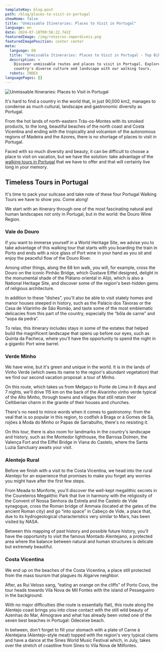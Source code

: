 ```yaml
---
templateKey: blog-post
path: /blog/places-to-visit-in-portugal
showHome: false
title: "Unmissable Itineraries: Places to Visit in Portugal"
language: en
date: 2024-07-18T09:56:22.742Z
featuredImage: /img/roteiros-imperdiveis.png
featuredImagePosition: center center
meta:
  language: EN
  title: "Unmissable Itineraries: Places to Visit in Portugal - Top Bike Tours"
  description: >
    Discover unmissable routes and places to visit in Portugal. Explore the
    country's diverse culture and landscape with our walking tours.
  robots: INDEX
languagePages: []
---
```

![Unmissable Itineraries: Places to Visit in Portugal](/img/roteiros-imperdiveis.png "Unmissable Itineraries: Places to Visit in Portugal")

It's hard to find a country in the world that, in just 90,000 km2, manages to condense as much cultural, landscape and gastronomic diversity as Portugal.

From the hot lands of north-eastern Trás-os-Montes with its smoked products, to the long, beautiful beaches of the north coast and Costa Vicentina and ending with the tropicality and volcanism of the autonomous regions of Madeira and the Azores, there is no shortage of places to visit in Portugal.

Faced with so much diversity and beauty, it can be difficult to choose a place to visit on vacation, but we have the solution: take advantage of the [walking tours in Portugal](https://topwalkingtoursportugal.com/) that we have to offer and that will certainly live long in your memory.



## Timeless Tours in Portugal

It's time to pack your suitcase and take note of these four Portugal Walking Tours we have to show you. Come along!

We start with an itinerary through one of the most fascinating natural and human landscapes not only in Portugal, but in the world: the Douro Wine Region.

### Vale do Douro

If you want to immerse yourself in a World Heritage Site, we advise you to take advantage of this walking tour that starts with you boarding the train in Porto and ends with a nice glass of Port wine in your hand as you sit and enjoy the peaceful flow of the Douro River.

Among other things, along the 68 km walk, you will, for example, cross the Douro on the iconic Pinhão Bridge, which Gustave Eiffel designed, delight in the monumental shade of the Plátano oriental in Alijó, which is also a National Heritage Site, and discover some of the region's best-hidden gems of religious architecture.

In addition to these “dishes”, you'll also be able to visit stately homes and manor houses steeped in history, such as the Palácio dos Távoras or the Casa de Vilarinho de São Romão, and taste some of the most emblematic delicacies from this part of the country, especially the “bôla de carne” and “sopa da pedra”.

To relax, this itinerary includes stays in some of the estates that helped build the magnificent landscape that opens up before our eyes, such as Quinta da Pacheca, where you'll have the opportunity to spend the night in a gigantic Port wine barrel.

### Verde Minho

We have wine, but it's green and unique in the world. It is in the lands of Vinho Verde (which owes its name to the region's abundant vegetation) that we find our second vacation proposal: a tour of Minho.

On this route, which takes us from Melgaço to Ponte de Lima in 8 days and 7 nights, we'll drive 115 km on the back of the Alvarinho vinho verde typical of the Alto Minho, through towns and villages that still retain their Celtiberian charm in the granite of their houses and churches.

There's no need to mince words when it comes to gastronomy: from the veal that is so popular in this region, to codfish à Braga or à Gomes de Sá, rojões à Moda do Minho or Papas de Sarrabulho, there's no resisting it.

On this tour, there is also room for landmarks in the country's landscape and history, such as the Montedor lighthouse, the Barrosa Dolmen, the Valença Fort and the Eiffel Bridge in Viana do Castelo, where the Santa Luzia Sanctuary awaits your visit.



### Alentejo Rural

Before we finish with a visit to the Costa Vicentina, we head into the rural Alentejo for an experience that promises to make you forget any worries you might have after the first few steps.

From Meada to Monforte, you'll discover the well-kept megalithic secrets in the Coureleiros Megalithic Park that live in harmony with the religiosity of the Convent of Nossa Senhora da Estrela and the Castelo de Vide synagogue, cross the Roman bridge of Ammaia (located at the gates of the ancient Roman city) and go “into space” in Cabeço de Vide, a place that, due to its hydrogeological characteristics very similar to Mars, has been visited by NASA.

Between this mapping of past history and possible future history, you'll have the opportunity to visit the famous Montado Alentejano, a protected area where the balance between natural and human structures is delicate but extremely beautiful.

### Costa Vicentina

We end up on the beaches of the Costa Vicentina, a place still protected from the mass tourism that plagues its Algarve neighbor.

After, as Rui Veloso sang, “eating an orange on the cliffs” of Porto Covo, the tour heads towards Vila Nova de Mil Fontes with the island of Pessegueiro in the background.

With no major difficulties (the route is essentially flat), this route along the Alentejo coast brings you into close contact with the still wild beauty of Azenhas do Mar, Almograve and what has already been voted one of the seven best beaches in Portugal: Odeceixe beach.

In between, don't forget to fill your stomach with a plate of Carne à Alentejana (Alentejo-style meat) topped with the region's very typical clams and have a dance at the Sines World Music Festival which, in July, takes over the stretch of coastline from Sines to Vila Nova de Milfontes.
